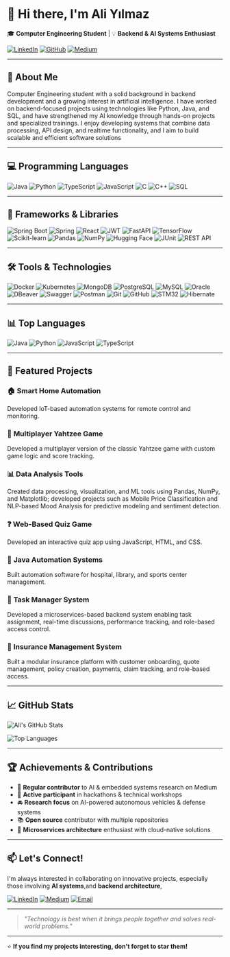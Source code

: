 # 👋 Hi there, I'm Ali Yılmaz

🎓 **Computer Engineering Student** | 💡 **Backend & AI Systems Enthusiast**

[![LinkedIn](https://img.shields.io/badge/-LinkedIn-0077B5?logo=linkedin&logoColor=white&style=flat)](https://www.linkedin.com/in/ali-yilmazs/)
[![GitHub](https://img.shields.io/badge/-GitHub-181717?logo=github&logoColor=white&style=flat)](https://github.com/Aliylmaz)
[![Medium](https://img.shields.io/badge/-Medium-12100E?logo=medium&logoColor=white&style=flat)](https://medium.com/@Ali_Yilmaz)

---

## 🧠 About Me

Computer Engineering student with a solid background in backend development and a growing interest in artificial intelligence. I have worked on backend-focused projects using technologies like Python, Java, and SQL, and have strengthened my AI knowledge through hands-on projects and specialized trainings. I enjoy developing systems that combine data processing, API design, and realtime functionality, and I aim to build scalable and efficient software solutions

---

## 💻 Programming Languages

![Java](https://img.shields.io/badge/-Java-007396?logo=openjdk&logoColor=white&style=flat)
![Python](https://img.shields.io/badge/-Python-3776AB?logo=python&logoColor=white&style=flat)
![TypeScript](https://img.shields.io/badge/-TypeScript-3178C6?logo=typescript&logoColor=white&style=flat)
![JavaScript](https://img.shields.io/badge/-JavaScript-F7DF1E?logo=javascript&logoColor=black&style=flat)
![C](https://img.shields.io/badge/-C-A8B9CC?logo=c&logoColor=white&style=flat)
![C++](https://img.shields.io/badge/-C++-00599C?logo=c%2B%2B&logoColor=white&style=flat)
![SQL](https://img.shields.io/badge/-SQL-4479A1?logo=mysql&logoColor=white&style=flat)

---

## 🚀 Frameworks & Libraries

![Spring Boot](https://img.shields.io/badge/-Spring_Boot-6DB33F?logo=springboot&logoColor=white&style=flat)
![Spring](https://img.shields.io/badge/-Spring-6DB33F?logo=spring&logoColor=white&style=flat)
![React](https://img.shields.io/badge/-React-61DAFB?logo=react&logoColor=black&style=flat)
![JWT](https://img.shields.io/badge/-JWT-000000?logo=jsonwebtokens&logoColor=white&style=flat)
![FastAPI](https://img.shields.io/badge/-FastAPI-009688?logo=fastapi&logoColor=white&style=flat)
![TensorFlow](https://img.shields.io/badge/-TensorFlow-FF6F00?logo=tensorflow&logoColor=white&style=flat)
![Scikit-learn](https://img.shields.io/badge/-Scikit--learn-F7931E?logo=scikit-learn&logoColor=white&style=flat)
![Pandas](https://img.shields.io/badge/-Pandas-150458?logo=pandas&logoColor=white&style=flat)
![NumPy](https://img.shields.io/badge/-NumPy-013243?logo=numpy&logoColor=white&style=flat)
![Hugging Face](https://img.shields.io/badge/-Hugging_Face-FFD21E?logo=huggingface&logoColor=black&style=flat)
![JUnit](https://img.shields.io/badge/-JUnit-25A162?logo=junit5&logoColor=white&style=flat)
![REST API](https://img.shields.io/badge/-REST%20API-4B8BBE?logo=protocols&logoColor=white&style=flat)



---

## 🛠️ Tools & Technologies

![Docker](https://img.shields.io/badge/-Docker-2496ED?logo=docker&logoColor=white&style=flat)
![Kubernetes](https://img.shields.io/badge/-Kubernetes-326CE5?logo=kubernetes&logoColor=white&style=flat)
![MongoDB](https://img.shields.io/badge/-MongoDB-47A248?logo=mongodb&logoColor=white&style=flat)
![PostgreSQL](https://img.shields.io/badge/-PostgreSQL-336791?logo=postgresql&logoColor=white&style=flat)
![MySQL](https://img.shields.io/badge/-MySQL-4479A1?logo=mysql&logoColor=white&style=flat)
![Oracle](https://img.shields.io/badge/-Oracle-F80000?logo=oracle&logoColor=white&style=flat)
![DBeaver](https://img.shields.io/badge/-DBeaver-372923?logo=dbeaver&logoColor=white&style=flat)
![Swagger](https://img.shields.io/badge/-Swagger-85EA2D?logo=swagger&logoColor=black&style=flat)
![Postman](https://img.shields.io/badge/-Postman-FF6C37?logo=postman&logoColor=white&style=flat)
![Git](https://img.shields.io/badge/-Git-F05032?logo=git&logoColor=white&style=flat)
![GitHub](https://img.shields.io/badge/-GitHub-181717?logo=github&logoColor=white&style=flat)
![STM32](https://img.shields.io/badge/-STM32-03234B?logo=stmicroelectronics&logoColor=white&style=flat)
![Hibernate](https://img.shields.io/badge/-Hibernate-59666C?logo=hibernate&logoColor=white&style=flat)

---

## 📊 Top Languages

![Java](https://img.shields.io/badge/-Java-007396?logo=openjdk&logoColor=white&style=flat)
![Python](https://img.shields.io/badge/-Python-3776AB?logo=python&logoColor=white&style=flat)
![JavaScript](https://img.shields.io/badge/-JavaScript-F7DF1E?logo=javascript&logoColor=black&style=flat)
![TypeScript](https://img.shields.io/badge/-TypeScript-3178C6?logo=typescript&logoColor=white&style=flat)



---

## 🚀 Featured Projects

### 🏠 **Smart Home Automation**

Developed IoT-based automation systems for remote control and monitoring.

### 🎲 **Multiplayer Yahtzee Game**

Developed a multiplayer version of the classic Yahtzee game with custom game logic and score tracking.

### 📊 **Data Analysis Tools**

Created data processing, visualization, and ML tools using Pandas, NumPy, and Matplotlib; developed projects such as Mobile Price Classification and NLP-based Mood Analysis for predictive modeling and sentiment detection.

### ❓ **Web-Based Quiz Game**

Developed an interactive quiz app using JavaScript, HTML, and CSS.

### 🏥 **Java Automation Systems**

Built automation software for hospital, library, and sports center management.

### 📂 **Task Manager System**

Developed a microservices-based backend system enabling task assignment, real-time discussions, performance tracking, and role-based access control.

### 💼 **Insurance Management System**

Built a modular insurance platform with customer onboarding, quote management, policy creation, payments, claim tracking, and role-based access.


---

## 📈 GitHub Stats

![Ali's GitHub Stats](https://github-readme-stats.vercel.app/api?username=Aliylmaz&show_icons=true&theme=dark&include_all_commits=true&count_private=true)

![Top Languages](https://github-readme-stats.vercel.app/api/top-langs/?username=Aliylmaz&layout=compact&theme=dark)

---

## 🏆 Achievements & Contributions

- 🧪 **Regular contributor** to AI & embedded systems research on Medium
- 💬 **Active participant** in hackathons & technical workshops
- 🚘 **Research focus** on AI-powered autonomous vehicles & defense systems
- 📚 **Open source** contributor with multiple repositories
- 🎯 **Microservices architecture** enthusiast with cloud-native solutions

---

## 📫 Let's Connect!

I'm always interested in collaborating on innovative projects, especially those involving **AI systems**,and **backend architecture**, 

[![LinkedIn](https://img.shields.io/badge/-Connect_on_LinkedIn-0077B5?logo=linkedin&logoColor=white&style=for-the-badge)](https://www.linkedin.com/in/ali-yilmazs/)
[![Medium](https://img.shields.io/badge/-Follow_on_Medium-12100E?logo=medium&logoColor=white&style=for-the-badge)](https://medium.com/@Ali_Yilmaz)
[![Email](https://img.shields.io/badge/-Send_Email-D14836?logo=gmail&logoColor=white&style=for-the-badge)](mailto:yilmazali170@gmail.com)

---

> *"Technology is best when it brings people together and solves real-world problems."*

---

⭐ **If you find my projects interesting, don't forget to star them!**
